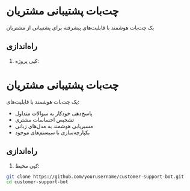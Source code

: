 # چت‌بات پشتیبانی مشتریان

یک چت‌بات هوشمند با قابلیت‌های پیشرفته برای پشتیبانی از مشتریان

## راه‌اندازی

1. کپی پروژه:
# چت‌بات پشتیبانی مشتریان

یک چت‌بات هوشمند با قابلیت‌های:
- پاسخ‌دهی خودکار به سوالات متداول
- تشخیص احساسات مشتری
- مسیریابی هوشمند به مدل‌های زبانی
- یکپارچه‌سازی با سیستم‌های موجود

## راه‌اندازی

1. کپی محیط:
```bash
git clone https://github.com/yourusername/customer-support-bot.git
cd customer-support-bot